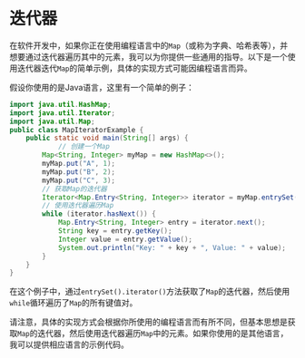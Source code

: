 # 迭代器

在软件开发中，如果你正在使用编程语言中的`Map`（或称为字典、哈希表等），并想要通过迭代器遍历其中的元素，我可以为你提供一些通用的指导。以下是一个使用迭代器迭代`Map`的简单示例，具体的实现方式可能因编程语言而异。

假设你使用的是Java语言，这里有一个简单的例子：

```Java
import java.util.HashMap;
import java.util.Iterator;
import java.util.Map;
public class MapIteratorExample {
	public static void main(String[] args) {
        	// 创建一个Map         
		Map<String, Integer> myMap = new HashMap<>();         
		myMap.put("A", 1);         
		myMap.put("B", 2);         
		myMap.put("C", 3);          
		// 获取Map的迭代器         
		Iterator<Map.Entry<String, Integer>> iterator = myMap.entrySet().iterator();          
		// 使用迭代器遍历Map         
		while (iterator.hasNext()) {             
			Map.Entry<String, Integer> entry = iterator.next();             
			String key = entry.getKey();             
			Integer value = entry.getValue();             
			System.out.println("Key: " + key + ", Value: " + value);         
		}     
	} 
}
```

在这个例子中，通过`entrySet().iterator()`方法获取了`Map`的迭代器，然后使用`while`循环遍历了`Map`的所有键值对。

请注意，具体的实现方式会根据你所使用的编程语言而有所不同，但基本思想是获取`Map`的迭代器，然后使用迭代器遍历`Map`中的元素。如果你使用的是其他语言，我可以提供相应语言的示例代码。